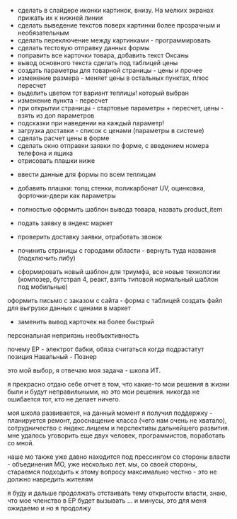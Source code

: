 
+ сделать в слайдере иконки картинок, внизу. На мелких экранах прижать их к нижней линии
+ сделать выведение текстов поверх картинки более прозрачным и необязательным
+ сделать переключение между картинками - программировать
+ сделать тестовую отправку данных формы
+ поправить все карточки товара, добавить текст Оксаны
+ вывод основного текста сделать под таблицей цены
+ создать параметры для товарной страницы - цены и прочее
+ изменение размера - меняет цены в остальных пунктах, плюс пересчет
+ выделить цветом тот вариант теплицы! который выбран
+ изменение пункта - пересчет
+ при открытии страницы - стартовые параметры + пересчет, цены - взять из доп параметров
+ подсказки при наведении на каждый параметр!
+ загрузка доставки - список с ценами (параметры в системе)
+ сделать расчет цены в форме
+ сделать окно отправки заявки по форме, с введением номера телефона и ящика
+ отрисовать плашки ниже
- ввести данные для формы по всем теплицам
- добавить плашки: толщ стенки, поликарбонат UV, оцинковка, форточки-двери как параметры 
- полностью оформить шаблон вывода товара, назвать product_item
- подать заявку в яндекс маркет
- проверить доставку заявки, отработать звонок
- починить страницы с городами области - вернуть туда названия (подключить либу)

- сформировать новый шаблон для триумфа, все новые технологии
(композер, бутстрап 4, реакт, взять типовой нормальный шаблон под мобильные)

оформить письмо с заказом с сайта - форма с таблицей
создать файл для выгрузки данных с ценами в маркет


- заменить вывод карточек на более быстрый


персональная неприязнь
необъективность

почему ЕР - электрот бабки, обяза считаться
когда подрастатут
позиция Навальный - Познер

это мой выбор, я отвечаю
моя задача - школа ИТ.

я прекрасно отдаю себе отчет в том, что какие-то мои решения в жизни были и будут неправильными,
но это мои решения. никогда не ошибается тот, кто не делает ничего.

моя школа развивается, на данный момент я получил поддержку - планируется ремонт, дооснащение класса 
(чего нам очень не хватало), сотрудничество с яндекс.лицеем и перспективы дальнейшего развития.
мне удалось уговорить еще двух человек, программистов, поработать со мной.

наше мо также уже давно находится под прессингом со стороны власти - объединения МО,
уже несколько лет. мы, со своей стороны, стараемся подходить к этому вопросу максимально 
честно - это не должно навредить жителям

я буду и дальше продолжать отстаивать тему открытости власти,
знаю, что мое членство в ЕР будет вызывать ... и минусы,
это для меня ожидаемо и 
но я продолжу